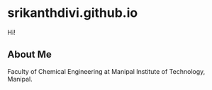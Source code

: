 # srikanthdivi.github.io
Hi!

## About Me
Faculty of Chemical Engineering at Manipal Institute of Technology, Manipal.



